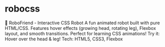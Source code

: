 # robocss
🤖 RoboFriend - Interactive CSS Robot  A fun animated robot built with pure HTML/CSS. Features hover effects (growing head, rotating leg), Flexbox layout, and smooth transitions. Perfect for learning CSS animations!  Try it: Hover over the head &amp; leg!  Tech: HTML5, CSS3, Flexbox
